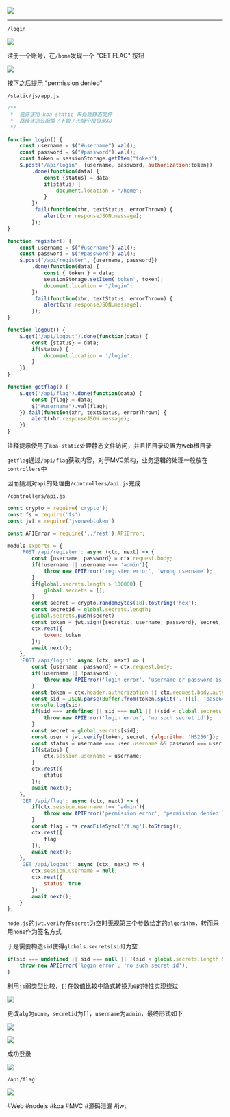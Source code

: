 ![](<./img/Pasted image 20230112122607.png>)

---

```
/login
```

![](<./img/Pasted image 20230112122641.png>)

注册一个账号，在`/home`发现一个 "GET FLAG" 按钮

![](<./img/Pasted image 20230112124628.png>)

按下之后提示 "permission denied"

```
/static/js/app.js
```

```js
/**
 *  或许该用 koa-static 来处理静态文件
 *  路径该怎么配置？不管了先填个根目录XD
 */

function login() {
    const username = $("#username").val();
    const password = $("#password").val();
    const token = sessionStorage.getItem("token");
    $.post("/api/login", {username, password, authorization:token})
        .done(function(data) {
            const {status} = data;
            if(status) {
                document.location = "/home";
            }
        })
        .fail(function(xhr, textStatus, errorThrown) {
            alert(xhr.responseJSON.message);
        });
}

function register() {
    const username = $("#username").val();
    const password = $("#password").val();
    $.post("/api/register", {username, password})
        .done(function(data) {
            const { token } = data;
            sessionStorage.setItem('token', token);
            document.location = "/login";
        })
        .fail(function(xhr, textStatus, errorThrown) {
            alert(xhr.responseJSON.message);
        });
}

function logout() {
    $.get('/api/logout').done(function(data) {
        const {status} = data;
        if(status) {
            document.location = '/login';
        }
    });
}

function getflag() {
    $.get('/api/flag').done(function(data) {
        const {flag} = data;
        $("#username").val(flag);
    }).fail(function(xhr, textStatus, errorThrown) {
        alert(xhr.responseJSON.message);
    });
}
```

注释提示使用了`koa-static`处理静态文件访问，并且把目录设置为web根目录

`getflag`通过`/api/flag`获取内容，对于MVC架构，业务逻辑的处理一般放在`controllers`中

因而猜测对`api`的处理由`/controllers/api.js`完成

```
/controllers/api.js
```

```js
const crypto = require('crypto');
const fs = require('fs')
const jwt = require('jsonwebtoken')

const APIError = require('../rest').APIError;

module.exports = {
    'POST /api/register': async (ctx, next) => {
        const {username, password} = ctx.request.body;
        if(!username || username === 'admin'){
            throw new APIError('register error', 'wrong username');
        }
        if(global.secrets.length > 100000) {
            global.secrets = [];
        }
        const secret = crypto.randomBytes(18).toString('hex');
        const secretid = global.secrets.length;
        global.secrets.push(secret)
        const token = jwt.sign({secretid, username, password}, secret, {algorithm: 'HS256'});
        ctx.rest({
            token: token
        });
        await next();
    },
    'POST /api/login': async (ctx, next) => {
        const {username, password} = ctx.request.body;
        if(!username || !password) {
            throw new APIError('login error', 'username or password is necessary');
        }
        const token = ctx.header.authorization || ctx.request.body.authorization || ctx.request.query.authorization;
        const sid = JSON.parse(Buffer.from(token.split('.')[1], 'base64').toString()).secretid;
        console.log(sid)
        if(sid === undefined || sid === null || !(sid < global.secrets.length && sid >= 0)) {
            throw new APIError('login error', 'no such secret id');
        }
        const secret = global.secrets[sid];
        const user = jwt.verify(token, secret, {algorithm: 'HS256'});
        const status = username === user.username && password === user.password;
        if(status) {
            ctx.session.username = username;
        }
        ctx.rest({
            status
        });
        await next();
    },
    'GET /api/flag': async (ctx, next) => {
        if(ctx.session.username !== 'admin'){
            throw new APIError('permission error', 'permission denied');
        }
        const flag = fs.readFileSync('/flag').toString();
        ctx.rest({
            flag
        });
        await next();
    },
    'GET /api/logout': async (ctx, next) => {
        ctx.session.username = null;
        ctx.rest({
            status: true
        })
        await next();
    }
};
```

`node.js`的`jwt.verify`在`secret`为空时无视第三个参数给定的`algorithm`，转而采用`none`作为签名方式

于是需要构造`sid`使得`globals.secrets[sid]`为空

```js
if(sid === undefined || sid === null || !(sid < global.secrets.length && sid >= 0)) {
    throw new APIError('login error', 'no such secret id');
}
```

利用`js`弱类型比较，`[]`在数值比较中隐式转换为`0`的特性实现绕过

![](<./img/Pasted image 20230112143336.png>)

更改`alg`为`none`，`secretid`为`[]`，`username`为`admin`，最终形式如下

![](<./img/Pasted image 20230112143545.png>)

![](<./img/Pasted image 20230112143624.png>)

成功登录

![](<./img/Pasted image 20230112143648.png>)

```
/api/flag
```

![](<./img/Pasted image 20230112143941.png>)

#Web #nodejs #koa #MVC #源码泄漏 #jwt